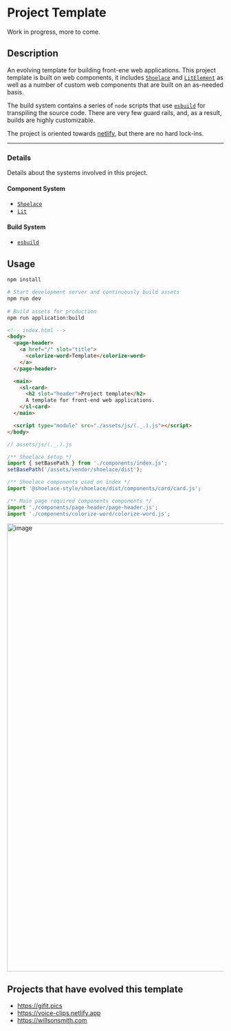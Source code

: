 # Project Template

Work in progress, more to come.

## Description

An evolving template for building front-ene web applications. This project template is built on web components, it includes [`Shoelace`](https://shoelace.style/) and [`LitElement`](https://lit.dev/) as well as a number of custom web components that are built on an as-needed basis.

The build system contains a series of `node` scripts that use [`esbuild`](https://esbuild.github.io/) for transpiling the source code. There are very few guard rails, and, as a result, builds are highly customizable.

The project is oriented towards [netlify](https://www.netlify.com), but there are no hard lock-ins.

---

### Details

Details about the systems involved in this project.

#### Component System

- [`Shoelace`](https://shoelace.style/)
- [`Lit`](https://lit.dev/)

#### Build System

- [`esbuild`](https://esbuild.github.io/)

## Usage

```sh
npm install

# Start development server and continuously build assets
npm run dev
  
# Build assets for production
npm run application:build
```


```html
<!-- index.html -->
<body>
  <page-header>
    <a href="/" slot="title">
      <colorize-word>Template</colorize-word>
    </a>
  </page-header>

  <main>
    <sl-card>
      <h2 slot="header">Project template</h2>
      A template for front-end web applications.
    </sl-card>
  </main>

  <script type="module" src="./assets/js/(._.).js"></script>
</body>
```

```js
// assets/js/(._.).js

/** Shoelace setup */
import { setBasePath } from './components/index.js';
setBasePath('/assets/vendor/shoelace/dist');

/** Shoelace components used on index */
import '@shoelace-style/shoelace/dist/components/card/card.js';

/** Main page required components components */
import './components/page-header/page-header.js';
import './components/colorize-word/colorize-word.js';

```

<img width="1040" alt="image" src="https://user-images.githubusercontent.com/1087756/167305378-ef61531a-2bc7-42ff-9192-011dd7a3fe37.png">



## Projects that have evolved this template

- https://gifit.pics
- https://voice-clips.netlify.app
- https://willsonsmith.com

